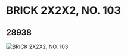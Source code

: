 # BRICK 2X2X2, NO. 103
## 28938
![BRICK 2X2X2, NO. 103](https://lc-www-live-s.legocdn.com/media/bricks/5/2/6170396.jpg)